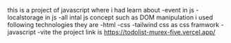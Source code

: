 this is a project of javascript where i had learn about
-event in js
-localstorage in js
-all intal js concept such as DOM manipulation
i used following technologies they are
-html
-css
-tailwind css as css framwork
-javascript
-vite 
the project link is https://todolist-murex-five.vercel.app/
